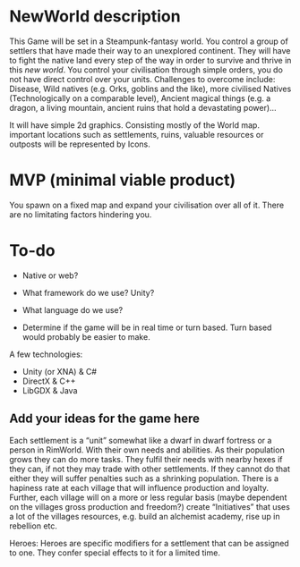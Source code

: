 # NewWorld description
This Game will be set in a Steampunk-fantasy world. You control a group of settlers that have made their way to an unexplored continent. They will  have to fight the native land every step of the way in order to survive and thrive in this *new world*.
You control your civilisation through simple orders, you do not have direct control over your units.
Challenges to overcome include: Disease, Wild natives (e.g. Orks, goblins and the like), more civilised Natives (Technologically on a comparable level), Ancient magical things (e.g. a dragon, a living mountain, ancient ruins that hold a devastating power)…

It will have simple 2d graphics. Consisting mostly of the World map. important locations such as settlements, ruins, valuable resources or outposts will be represented by Icons.

# MVP (minimal viable product)
You spawn on a fixed map and expand your civilisation over all of it. There are no limitating factors hindering you.

# To-do
- Native or web?
- What framework do we use? Unity?
- What language do we use?

- Determine if the game will be in real time or turn based. Turn based would probably be easier to make. 


A few technologies:
- Unity (or XNA) & C#
- DirectX & C++
- LibGDX & Java

## Add your ideas for the game here
Each settlement is a “unit” somewhat like a dwarf in dwarf fortress or a person in RimWorld. With their own needs and abilities. As their population grows they can do more tasks. They fulfil their needs with nearby hexes if they can, if not they may trade with other settlements. If they cannot do that either they will suffer penalties such as a shrinking population. There is a hapiness rate at each village that will influence production and loyalty. Further, each village will on a more or less regular basis (maybe dependent on the villages gross production and freedom?) create “Initiatives” that uses a lot of the villages resources, e.g. build an alchemist academy, rise up in rebellion etc.  

Heroes: Heroes are specific modifiers for a settlement that can be assigned to one. They confer special effects to it for a limited time.



